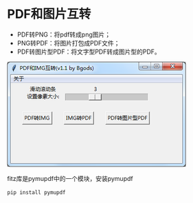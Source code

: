 ﻿
# PDF和图片互转



 - PDF转PNG：将pdf转成png图片；
 - PNG转PDF：将图片打包成PDF文件；
 - PDF转图片型PDF：将文字型PDF转成图片型的PDF。

![](20191018183239.png)


fitz库是pymupdf中的一个模块，安装pymupdf

```bash
pip install pymupdf
```

